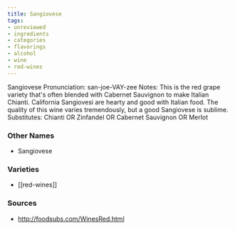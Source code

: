 ```yaml
---
title: Sangiovese
tags:
- unreviewed
- ingredients
- categories
- flavorings
- alcohol
- wine
- red-wines
---
```

Sangiovese Pronunciation: san-joe-VAY-zee Notes: This is the red grape variety that's often blended with Cabernet Sauvignon to make Italian Chianti. California Sangiovesi are hearty and good with Italian food. The quality of this wine varies tremendously, but a good Sangiovese is sublime. Substitutes: Chianti OR Zinfandel OR Cabernet Sauvignon OR Merlot

### Other Names

* Sangiovese

### Varieties

* [[red-wines]]

### Sources
* http://foodsubs.com/WinesRed.html
